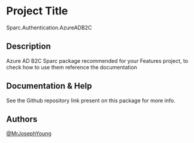 # Project Title

Sparc.Authentication.AzureADB2C

## Description

Azure AD B2C Sparc package recommended for your Features project, to check how to use them reference the documentation

## Documentation & Help

See the Github repository link present on this package for more info.


## Authors

[@MrJosephYoung](https://twitter.com/MrJosephYoung)

